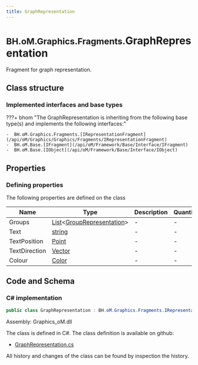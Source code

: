 ```yaml
---
title: GraphRepresentation
---
```


# <small>BH.oM.Graphics.Fragments.</small>**GraphRepresentation**

Fragment for graph representation.

## Class structure

### Implemented interfaces and base types

???+ bhom "The GraphRepresentation is inheriting from the following base type(s) and implements the following interfaces:"

    -  BH.oM.Graphics.Fragments.[IRepresentationFragment](/api/oM/Graphics/Graphics/Fragments/IRepresentationFragment)
    -  BH.oM.Base.[IFragment](/api/oM/Framework/Base/Interface/IFragment)
    -  BH.oM.Base.[IObject](/api/oM/Framework/Base/Interface/IObject)


## Properties



### Defining properties

The following properties are defined on the class

| Name             | Type             | Description      | Quantity         |
|------------------|------------------|------------------|------------------|
| Groups | [List](https://learn.microsoft.com/en-us/dotnet/api/System.Collections.Generic.List-1?view=netstandard-2.0)&lt;[GroupRepresentation](/api/oM/Graphics/Graphics/Fragments/GroupRepresentation)&gt; | - | - |
| Text | [string](https://learn.microsoft.com/en-us/dotnet/api/System.String?view=netstandard-2.0) | - | - |
| TextPosition | [Point](/api/oM/Dimensional/Geometry/Vector/Point) | - | - |
| TextDirection | [Vector](/api/oM/Dimensional/Geometry/Vector/Vector) | - | - |
| Colour | [Color](https://learn.microsoft.com/en-us/dotnet/api/System.Drawing.Color?view=netstandard-2.0) | - | - |


## Code and Schema

### C# implementation

``` C# title="C#"
public class GraphRepresentation : BH.oM.Graphics.Fragments.IRepresentationFragment, BH.oM.Base.IFragment, BH.oM.Base.IObject
```

Assembly: Graphics_oM.dll

The class is defined in C#. The class definition is available on github:

- [GraphRepresentation.cs](https://github.com/BHoM/BHoM/blob/develop/Graphics_oM/Fragments\GraphRepresentation.cs)

All history and changes of the class can be found by inspection the history.
